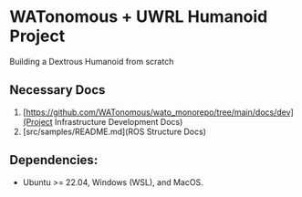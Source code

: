 # WATonomous + UWRL Humanoid Project
Building a Dextrous Humanoid from scratch

## Necessary Docs
1. [https://github.com/WATonomous/wato_monorepo/tree/main/docs/dev](Project Infrastructure Development Docs)
2. [src/samples/README.md](ROS Structure Docs)

## Dependencies:
- Ubuntu >= 22.04, Windows (WSL), and MacOS.


